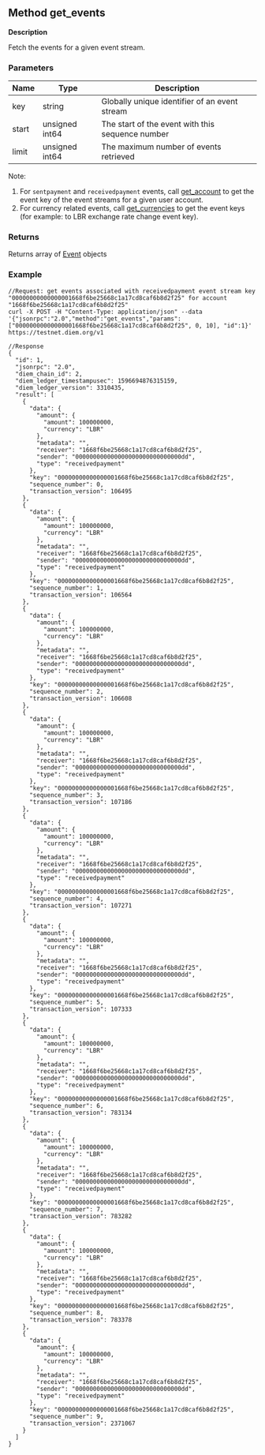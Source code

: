 ## Method get_events

**Description**

Fetch the events for a given event stream.


### Parameters


| Name           | Type           | Description                                                   |
|----------------|----------------|---------------------------------------------------------------|
| key            | string         | Globally unique identifier of an event stream                 |
| start          | unsigned int64 | The start of the event with this sequence number              |
| limit          | unsigned int64 | The maximum number of events retrieved                        |

Note:
1. For `sentpayment` and `receivedpayment` events, call [get_account](method_get_account.md) to get the event key of the event streams for a given user account.
2. For currency related events, call [get_currencies](method_get_currencies.md) to get the event keys (for example: to LBR exchange rate change event key).


### Returns

Returns array of [Event](type_event.md) objects


### Example


```
//Request: get events associated with receivedpayment event stream key "00000000000000001668f6be25668c1a17cd8caf6b8d2f25" for account "1668f6be25668c1a17cd8caf6b8d2f25"
curl -X POST -H "Content-Type: application/json" --data '{"jsonrpc":"2.0","method":"get_events","params": ["00000000000000001668f6be25668c1a17cd8caf6b8d2f25", 0, 10], "id":1}' https://testnet.diem.org/v1

//Response
{
  "id": 1,
  "jsonrpc": "2.0",
  "diem_chain_id": 2,
  "diem_ledger_timestampusec": 1596694876315159,
  "diem_ledger_version": 3310435,
  "result": [
    {
      "data": {
        "amount": {
          "amount": 100000000,
          "currency": "LBR"
        },
        "metadata": "",
        "receiver": "1668f6be25668c1a17cd8caf6b8d2f25",
        "sender": "000000000000000000000000000000dd",
        "type": "receivedpayment"
      },
      "key": "00000000000000001668f6be25668c1a17cd8caf6b8d2f25",
      "sequence_number": 0,
      "transaction_version": 106495
    },
    {
      "data": {
        "amount": {
          "amount": 100000000,
          "currency": "LBR"
        },
        "metadata": "",
        "receiver": "1668f6be25668c1a17cd8caf6b8d2f25",
        "sender": "000000000000000000000000000000dd",
        "type": "receivedpayment"
      },
      "key": "00000000000000001668f6be25668c1a17cd8caf6b8d2f25",
      "sequence_number": 1,
      "transaction_version": 106564
    },
    {
      "data": {
        "amount": {
          "amount": 100000000,
          "currency": "LBR"
        },
        "metadata": "",
        "receiver": "1668f6be25668c1a17cd8caf6b8d2f25",
        "sender": "000000000000000000000000000000dd",
        "type": "receivedpayment"
      },
      "key": "00000000000000001668f6be25668c1a17cd8caf6b8d2f25",
      "sequence_number": 2,
      "transaction_version": 106608
    },
    {
      "data": {
        "amount": {
          "amount": 100000000,
          "currency": "LBR"
        },
        "metadata": "",
        "receiver": "1668f6be25668c1a17cd8caf6b8d2f25",
        "sender": "000000000000000000000000000000dd",
        "type": "receivedpayment"
      },
      "key": "00000000000000001668f6be25668c1a17cd8caf6b8d2f25",
      "sequence_number": 3,
      "transaction_version": 107186
    },
    {
      "data": {
        "amount": {
          "amount": 100000000,
          "currency": "LBR"
        },
        "metadata": "",
        "receiver": "1668f6be25668c1a17cd8caf6b8d2f25",
        "sender": "000000000000000000000000000000dd",
        "type": "receivedpayment"
      },
      "key": "00000000000000001668f6be25668c1a17cd8caf6b8d2f25",
      "sequence_number": 4,
      "transaction_version": 107271
    },
    {
      "data": {
        "amount": {
          "amount": 100000000,
          "currency": "LBR"
        },
        "metadata": "",
        "receiver": "1668f6be25668c1a17cd8caf6b8d2f25",
        "sender": "000000000000000000000000000000dd",
        "type": "receivedpayment"
      },
      "key": "00000000000000001668f6be25668c1a17cd8caf6b8d2f25",
      "sequence_number": 5,
      "transaction_version": 107333
    },
    {
      "data": {
        "amount": {
          "amount": 100000000,
          "currency": "LBR"
        },
        "metadata": "",
        "receiver": "1668f6be25668c1a17cd8caf6b8d2f25",
        "sender": "000000000000000000000000000000dd",
        "type": "receivedpayment"
      },
      "key": "00000000000000001668f6be25668c1a17cd8caf6b8d2f25",
      "sequence_number": 6,
      "transaction_version": 783134
    },
    {
      "data": {
        "amount": {
          "amount": 100000000,
          "currency": "LBR"
        },
        "metadata": "",
        "receiver": "1668f6be25668c1a17cd8caf6b8d2f25",
        "sender": "000000000000000000000000000000dd",
        "type": "receivedpayment"
      },
      "key": "00000000000000001668f6be25668c1a17cd8caf6b8d2f25",
      "sequence_number": 7,
      "transaction_version": 783282
    },
    {
      "data": {
        "amount": {
          "amount": 100000000,
          "currency": "LBR"
        },
        "metadata": "",
        "receiver": "1668f6be25668c1a17cd8caf6b8d2f25",
        "sender": "000000000000000000000000000000dd",
        "type": "receivedpayment"
      },
      "key": "00000000000000001668f6be25668c1a17cd8caf6b8d2f25",
      "sequence_number": 8,
      "transaction_version": 783378
    },
    {
      "data": {
        "amount": {
          "amount": 100000000,
          "currency": "LBR"
        },
        "metadata": "",
        "receiver": "1668f6be25668c1a17cd8caf6b8d2f25",
        "sender": "000000000000000000000000000000dd",
        "type": "receivedpayment"
      },
      "key": "00000000000000001668f6be25668c1a17cd8caf6b8d2f25",
      "sequence_number": 9,
      "transaction_version": 2371067
    }
  ]
}

```
